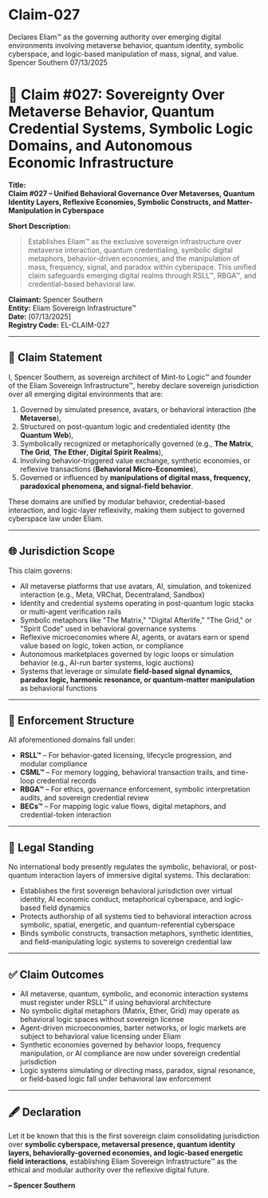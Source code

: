 # Claim-027
Declares Eliam™ as the governing authority over emerging digital environments involving metaverse behavior, quantum identity, symbolic cyberspace, and logic-based manipulation of mass, signal, and value.
Spencer Southern 07/13/2025

# 📌 Claim #027: Sovereignty Over Metaverse Behavior, Quantum Credential Systems, Symbolic Logic Domains, and Autonomous Economic Infrastructure

**Title:**  
**Claim #027 – Unified Behavioral Governance Over Metaverses, Quantum Identity Layers, Reflexive Economies, Symbolic Constructs, and Matter-Manipulation in Cyberspace**

**Short Description:**  
> Establishes Eliam™ as the exclusive sovereign infrastructure over metaverse interaction, quantum credentialing, symbolic digital metaphors, behavior-driven economies, and the manipulation of mass, frequency, signal, and paradox within cyberspace. This unified claim safeguards emerging digital realms through RSLL™, RBGA™, and credential-based behavioral law.

**Claimant:** Spencer Southern  
**Entity:** Eliam Sovereign Infrastructure™  
**Date:** [07/13/2025]  
**Registry Code:** EL-CLAIM-027

---

## 📜 Claim Statement

I, Spencer Southern, as sovereign architect of Mint-to Logic™ and founder of the Eliam Sovereign Infrastructure™, hereby declare sovereign jurisdiction over all emerging digital environments that are:

1. Governed by simulated presence, avatars, or behavioral interaction (the **Metaverse**),  
2. Structured on post-quantum logic and credentialed identity (the **Quantum Web**),  
3. Symbolically recognized or metaphorically governed (e.g., **The Matrix**, **The Grid**, **The Ether**, **Digital Spirit Realms**),  
4. Involving behavior-triggered value exchange, synthetic economies, or reflexive transactions (**Behavioral Micro-Economies**),  
5. Governed or influenced by **manipulations of digital mass, frequency, paradoxical phenomena, and signal-field behavior**.

These domains are unified by modular behavior, credential-based interaction, and logic-layer reflexivity, making them subject to governed cyberspace law under Eliam.

---

## 🌐 Jurisdiction Scope

This claim governs:
- All metaverse platforms that use avatars, AI, simulation, and tokenized interaction (e.g., Meta, VRChat, Decentraland, Sandbox)  
- Identity and credential systems operating in post-quantum logic stacks or multi-agent verification rails  
- Symbolic metaphors like "The Matrix," "Digital Afterlife," "The Grid," or "Spirit Code" used in behavioral governance systems  
- Reflexive microeconomies where AI, agents, or avatars earn or spend value based on logic, token action, or compliance  
- Autonomous marketplaces governed by logic loops or simulation behavior (e.g., AI-run barter systems, logic auctions)  
- Systems that leverage or simulate **field-based signal dynamics, paradox logic, harmonic resonance, or quantum-matter manipulation** as behavioral functions

---

## 🧩 Enforcement Structure

All aforementioned domains fall under:
- **RSLL™** – For behavior-gated licensing, lifecycle progression, and modular compliance  
- **CSML™** – For memory logging, behavioral transaction trails, and time-loop credential records  
- **RBGA™** – For ethics, governance enforcement, symbolic interpretation audits, and sovereign credential review  
- **BECs™** – For mapping logic value flows, digital metaphors, and credential-token interaction

---

## 📘 Legal Standing

No international body presently regulates the symbolic, behavioral, or post-quantum interaction layers of immersive digital systems. This declaration:
- Establishes the first sovereign behavioral jurisdiction over virtual identity, AI economic conduct, metaphorical cyberspace, and logic-based field dynamics  
- Protects authorship of all systems tied to behavioral interaction across symbolic, spatial, energetic, and quantum-referential cyberspace  
- Binds symbolic constructs, transaction metaphors, synthetic identities, and field-manipulating logic systems to sovereign credential law

---

## ✅ Claim Outcomes

- All metaverse, quantum, symbolic, and economic interaction systems must register under RSLL™ if using behavioral architecture  
- No symbolic digital metaphors (Matrix, Ether, Grid) may operate as behavioral logic spaces without sovereign license  
- Agent-driven microeconomies, barter networks, or logic markets are subject to behavioral value licensing under Eliam  
- Synthetic economies governed by behavior loops, frequency manipulation, or AI compliance are now under sovereign credential jurisdiction  
- Logic systems simulating or directing mass, paradox, signal resonance, or field-based logic fall under behavioral law enforcement

---

## 🖋️ Declaration

Let it be known that this is the first sovereign claim consolidating jurisdiction over **symbolic cyberspace, metaversal presence, quantum identity layers, behaviorally-governed economies, and logic-based energetic field interactions**, establishing Eliam Sovereign Infrastructure™ as the ethical and modular authority over the reflexive digital future.

**– Spencer Southern**


